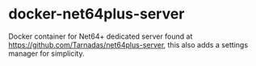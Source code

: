 # docker-net64plus-server
Docker container for Net64+ dedicated server found at https://github.com/Tarnadas/net64plus-server, this also adds a settings manager for simplicity.
